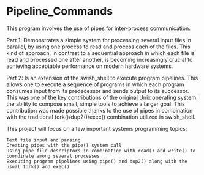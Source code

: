 # Pipeline_Commands

This program involves the use of pipes for inter-process communication.

Part 1: Demonstrates a simple system for processing several input files in parallel, by using one process to read and process each of the files. This kind of approach, in contrast to a sequential approach in which each file is read and processed one after another, is becoming increasingly crucial to achieving acceptable performance on modern hardware systems. 

Part 2: Is an extension of the swish_shell to execute program pipelines. This allows one to execute a sequence of programs in which each program consumes input from its predecessor and sends output to its successor. This was one of the key contributions of the original Unix operating system: the ability to compose small, simple tools to achieve a larger goal. This contribution was made possible thanks to the use of pipes in combination with the traditional fork()/dup2()/exec() combination utilized in swish_shell.

This project will focus on a few important systems programming topics:

    Text file input and parsing
    Creating pipes with the pipe() system call
    Using pipe file descriptors in combination with read() and write() to coordinate among several processes
    Executing program pipelines using pipe() and dup2() along with the usual fork() and exec()
